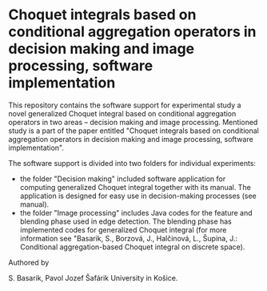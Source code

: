 # Choquet integrals based on conditional aggregation operators in decision making and image processing, software implementation

This repository contains the software support for experimental study a novel generalized Choquet integral based on conditional aggregation operators in two areas – decision making and image processing.
Mentioned study is a part of the paper entitled "Choquet integrals based on conditional aggregation operators in decision making and image processing, software implementation".

The software support is divided into two folders for individual experiments:
- the folder "Decision making" included software application for computing generalized Choquet integral together with its manual. The application is designed for easy use in decision-making processes (see manual).
- the folder "Image processing" includes Java codes for the feature and blending phase used in edge detection. The blending phase has implemented codes for generalized Choquet integral (for more information see "Basarik, S., Borzová, J., Halčinová, L., Šupina, J.: Conditional aggregation-based Choquet integral on discrete space).

Authored by

S. Basarik, Pavol Jozef Šafárik University in Košice.
